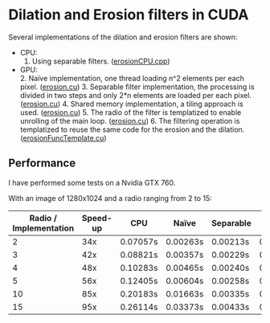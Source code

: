 # Dilation and Erosion filters in CUDA

Several implementations of the dilation and erosion filters are shown:

* CPU:
  1. Using separable filters. ([erosionCPU.cpp](erosionCPU.cpp))
* GPU:  
  2. Naïve implementation, one thread loading n^2 elements per each pixel. ([erosion.cu](erosion.cu))
  3. Separable filter implementation, the processing is divided in two steps and only 2*n elements are loaded per each pixel. ([erosion.cu](erosion.cu))
  4. Shared memory implementation, a tiling approach is used. ([erosion.cu](erosion.cu))
  5. The radio of the filter is templatized to enable unrolling of the main loop. ([erosion.cu](erosion.cu))
  6. The filtering operation is templatized to reuse the same code for the erosion and the dilation. ([erosionFuncTemplate.cu](erosionFuncTemplate.cu))

## Performance

I have performed some tests on a Nvidia GTX 760.

With an image of 1280x1024 and a radio ranging from 2 to 15:

| Radio / Implementation | Speed-up | CPU | Naïve | Separable | Shared mem. | Radio templatized | Filter op. templatized |
| ---------------------- | -------- | --- | ----- | --------- | ----------- | ----------------- | ---------------------- |
| 2 | 34x | 0.07057s | 0.00263s | 0.00213s | 0.00209s | 0.00207s | 0.00207s |
| 3 | 42x | 0.08821s | 0.00357s | 0.00229s | 0.00213s | 0.00211s | 0.00210s |
| 4 | 48x | 0.10283s | 0.00465s | 0.00240s | 0.00213s | 0.00221s | 0.00213s |
| 5 | 56x | 0.12405s | 0.00604s | 0.00258s | 0.00219s | 0.00219s | 0.00221s |
| 10 | 85x | 0.20183s | 0.01663s | 0.00335s | 0.00234s | 0.00237s | 0.00237s |
| 15 | 95x | 0.26114s | 0.03373s | 0.00433s | 0.00287s | 0.00273s | 0.00274s |
